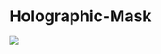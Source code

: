 # Holographic-Mask

<image src="https://external-content.duckduckgo.com/iu/?u=https%3A%2F%2Fmedia.giphy.com%2Fmedia%2F3o6vXRxrhj7Ov94Gbu%2Fgiphy.gif&f=1&nofb=1"></image>
